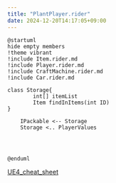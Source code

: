 ```yaml
---
title: "PlantPlayer.rider"
date: 2024-12-20T14:17:05+09:00
---
```

```plantuml
@startuml
hide empty members
!theme vibrant
!include Item.rider.md
!include Player.rider.md
!include CraftMachine.rider.md
!include Car.rider.md

class Storage{
	    int[] itemList
		Item findInItems(int ID)
}

    IPackable <-- Storage
    Storage <.. PlayerValues

  


@enduml
```

[UE4_cheat_sheet](../../../Unreal%20Engine%20Cheat%20Sheet.md)
